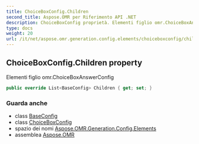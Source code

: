 ```yaml
---
title: ChoiceBoxConfig.Children
second_title: Aspose.OMR per Riferimento API .NET
description: ChoiceBoxConfig proprietà. Elementi figlio omr.ChoiceBoxAnswerConfig
type: docs
weight: 20
url: /it/net/aspose.omr.generation.config.elements/choiceboxconfig/children/
---
```

## ChoiceBoxConfig.Children property

Elementi figlio omr.ChoiceBoxAnswerConfig

```csharp
public override List<BaseConfig> Children { get; set; }
```

### Guarda anche

* class [BaseConfig](../../../aspose.omr.generation.config/baseconfig/)
* class [ChoiceBoxConfig](../)
* spazio dei nomi [Aspose.OMR.Generation.Config.Elements](../../choiceboxconfig/)
* assemblea [Aspose.OMR](../../../)


